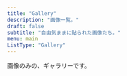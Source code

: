 ```yaml
---
title: "Gallery"
description: "画像一覧。"
draft: false
subtitle: "自由気ままに貼られた画像たち。"
menu: main
ListType: "Gallery"
---
```

画像のみの、ギャラリーです。
